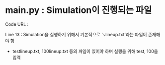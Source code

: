 # main.py : Simulation이 진행되는 파일

Code URL : 

 Line 13 : Simulation을 실행하기 위해서 기본적으로 ‘~lineup.txt’라는 파일이 존재해야 함

   - testlineup.txt, 100lineup.txt 등의 파일이 있어야 하며 실행을 위해 test, 100을 입력
